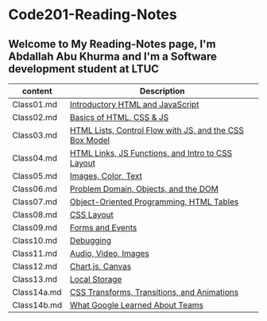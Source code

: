 # Code201-Reading-Notes

## Welcome to My Reading-Notes page, I'm Abdallah Abu Khurma and I'm a Software development student at LTUC

| content      | Description      |
| -----------  | -----------      |
| Class01.md  | [Introductory HTML and JavaScript](https://abdallahabukhurma.github.io/Code201-Reading-Notes/Class01)     |
| Class02.md  | [Basics of HTML, CSS & JS](https://abdallahabukhurma.github.io/Code201-Reading-Notes/Class02)     |
| Class03.md  |  [HTML Lists, Control Flow with JS, and the CSS Box Model](https://abdallahabukhurma.github.io/Code201-Reading-Notes/Class03)    |
| Class04.md  |  [HTML Links, JS Functions, and Intro to CSS Layout](https://abdallahabukhurma.github.io/Code201-Reading-Notes/Class04)    |
| Class05.md  | [Images, Color, Text](https://abdallahabukhurma.github.io/Code201-Reading-Notes/Class05)     |
| Class06.md  | [Problem Domain, Objects, and the DOM](https://abdallahabukhurma.github.io/Code201-Reading-Notes/Class06)     |
| Class07.md  |  [Object-Oriented Programming, HTML Tables](https://abdallahabukhurma.github.io/Code201-Reading-Notes/Class07)     |
| Class08.md  | [CSS Layout](https://abdallahabukhurma.github.io/Code201-Reading-Notes/Class08)     |
| Class09.md  | [Forms and Events](https://abdallahabukhurma.github.io/Code201-Reading-Notes/Class09)     |
| Class10.md  | [Debugging](https://abdallahabukhurma.github.io/Code201-Reading-Notes/Class10)     |
| Class11.md  | [Audio, Video, Images](https://abdallahabukhurma.github.io/Code201-Reading-Notes/Class11)     |
| Class12.md  | [Chart.js, Canvas](https://abdallahabukhurma.github.io/Code201-Reading-Notes/Class12)     |
| Class13.md  | [Local Storage](https://abdallahabukhurma.github.io/Code201-Reading-Notes/Class13)     |
| Class14a.md  | [CSS Transforms, Transitions, and Animations](https://abdallahabukhurma.github.io/Code201-Reading-Notes/Class14a)     |
| Class14b.md  | [What Google Learned About Teams](https://abdallahabukhurma.github.io/Code201-Reading-Notes/Class14b)     |

